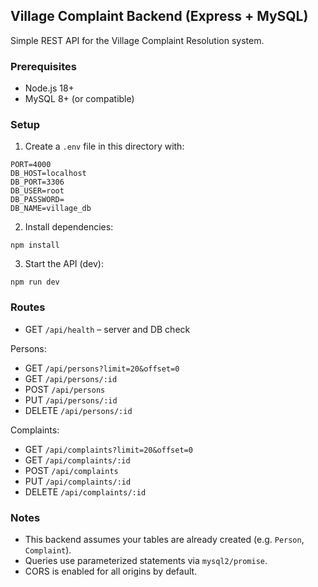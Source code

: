 ## Village Complaint Backend (Express + MySQL)

Simple REST API for the Village Complaint Resolution system.

### Prerequisites
- Node.js 18+
- MySQL 8+ (or compatible)

### Setup
1. Create a `.env` file in this directory with:

```
PORT=4000
DB_HOST=localhost
DB_PORT=3306
DB_USER=root
DB_PASSWORD=
DB_NAME=village_db
```

2. Install dependencies:

```
npm install
```

3. Start the API (dev):

```
npm run dev
```

### Routes
- GET `/api/health` – server and DB check

Persons:
- GET `/api/persons?limit=20&offset=0`
- GET `/api/persons/:id`
- POST `/api/persons`
- PUT `/api/persons/:id`
- DELETE `/api/persons/:id`

Complaints:
- GET `/api/complaints?limit=20&offset=0`
- GET `/api/complaints/:id`
- POST `/api/complaints`
- PUT `/api/complaints/:id`
- DELETE `/api/complaints/:id`

### Notes
- This backend assumes your tables are already created (e.g. `Person`, `Complaint`).
- Queries use parameterized statements via `mysql2/promise`.
- CORS is enabled for all origins by default.


